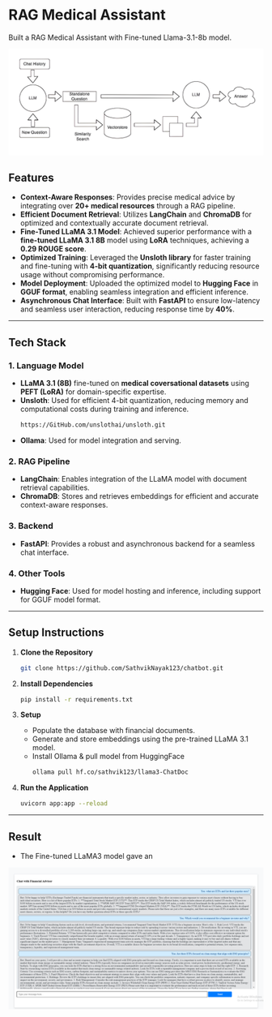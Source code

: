 # RAG Medical Assistant

Built a RAG Medical Assistant with Fine-tuned Llama-3.1-8b model.

![architecture](docs/1_lBVfMJ__9NjgKYiKI6mp4A.png)

## Features

- **Context-Aware Responses**: Provides precise medical advice by integrating over **20+ medical resources** through a RAG pipeline.
- **Efficient Document Retrieval**: Utilizes **LangChain** and **ChromaDB** for optimized and contextually accurate document retrieval.
- **Fine-Tuned LLaMA 3.1 Model**: Achieved superior performance with a **fine-tuned LLaMA 3.1 8B** model using **LoRA** techniques, achieving a **0.29 ROUGE score**.
- **Optimized Training**: Leveraged the **Unsloth library** for faster training and fine-tuning with **4-bit quantization**, significantly reducing resource usage without compromising performance.
- **Model Deployment**: Uploaded the optimized model to **Hugging Face** in **GGUF format**, enabling seamless integration and efficient inference.
- **Asynchronous Chat Interface**: Built with **FastAPI** to ensure low-latency and seamless user interaction, reducing response time by **40%**.

---

## Tech Stack

### 1. Language Model
- **LLaMA 3.1 (8B)** fine-tuned on **medical coversational datasets** using **PEFT (LoRA)** for domain-specific expertise.
- **Unsloth**: Used for efficient 4-bit quantization, reducing memory and computational costs during training and inference.
    ```bash
    https://GitHub.com/unslothai/unsloth.git
    ```
- **Ollama**: Used for model integration and serving.

### 2. RAG Pipeline
- **LangChain**: Enables integration of the LLaMA model with document retrieval capabilities.
- **ChromaDB**: Stores and retrieves embeddings for efficient and accurate context-aware responses.

### 3. Backend
- **FastAPI**: Provides a robust and asynchronous backend for a seamless chat interface.

### 4. Other Tools
- **Hugging Face**: Used for model hosting and inference, including support for GGUF model format.

---

## Setup Instructions

1. **Clone the Repository**
   ```bash
   git clone https://github.com/SathvikNayak123/chatbot.git
   ```

2. **Install Dependencies**
   ```bash
   pip install -r requirements.txt
   ```

3. **Setup**
   - Populate the database with financial documents.
   - Generate and store embeddings using the pre-trained LLaMA 3.1 model.
   - Install Ollama & pull model from HuggingFace
        ```bash
        ollama pull hf.co/sathvik123/llama3-ChatDoc
        ```

4. **Run the Application**
   ```bash
   uvicorn app:app --reload
   ```

---

## Result

- The Fine-tuned LLaMA3 model gave an 

![sample-chat](docs/Screenshot%202024-12-13%20195632.png)


